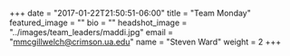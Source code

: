 +++
date = "2017-01-22T21:50:51-06:00"
title = "Team Monday"
featured_image = ""
bio = ""
headshot_image = "../images/team_leaders/maddi.jpg"
email = "mmcgillwelch@crimson.ua.edu"
name = "Steven Ward"
weight = 2
+++
